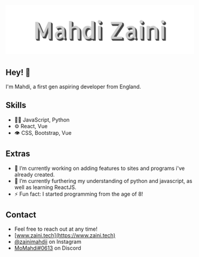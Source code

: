 <h1 align="center">
  <img src="https://raw.githubusercontent.com/mmzaini/mmzaini/master/name.svg" alt="Mahdi Zaini" />
</h1>


## Hey! 👋
I'm Mahdi, a first gen aspiring developer from England.

## Skills
- 👨‍💻 JavaScript, Python
- ⚙️ React, Vue
- 👁️ CSS, Bootstrap, Vue

## Extras
- 🔭 I’m currently working on adding features to sites and programs i've already created.
- 🌱 I’m currently furthering my understanding of python and javascript, as well as learning ReactJS.
- ⚡ Fun fact: I started programming from the age of 8!

## Contact
- Feel free to reach out at any time!
- [www.zaini.tech](https://www.zaini.tech)
- [@zainimahdii](https://instagram.com/zainimahdii) on Instagram
- [MoMahdi#0613](./) on Discord

